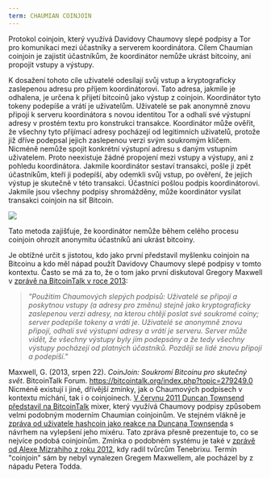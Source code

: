 ```yaml
---
term: CHAUMIAN COINJOIN
---
```


Protokol coinjoin, který využívá Davidovy Chaumovy slepé podpisy a Tor pro komunikaci mezi účastníky a serverem koordinátora. Cílem Chaumian coinjoin je zajistit účastníkům, že koordinátor nemůže ukrást bitcoiny, ani propojit vstupy a výstupy.

K dosažení tohoto cíle uživatelé odesílají svůj vstup a kryptograficky zaslepenou adresu pro příjem koordinátorovi. Tato adresa, jakmile je odhalena, je určena k přijetí bitcoinů jako výstup z coinjoin. Koordinátor tyto tokeny podepíše a vrátí je uživatelům. Uživatelé se pak anonymně znovu připojí k serveru koordinátora s novou identitou Tor a odhalí své výstupní adresy v prostém textu pro konstrukci transakce. Koordinátor může ověřit, že všechny tyto přijímací adresy pocházejí od legitimních uživatelů, protože již dříve podepsal jejich zaslepenou verzi svým soukromým klíčem. Nicméně nemůže spojit konkrétní výstupní adresu s daným vstupním uživatelem. Proto neexistuje žádné propojení mezi vstupy a výstupy, ani z pohledu koordinátora. Jakmile koordinátor sestaví transakci, pošle ji zpět účastníkům, kteří ji podepíší, aby odemkli svůj vstup, po ověření, že jejich výstup je skutečně v této transakci. Účastníci pošlou podpis koordinátorovi. Jakmile jsou všechny podpisy shromážděny, může koordinátor vysílat transakci coinjoin na síť Bitcoin.

![](../../dictionnaire/assets/38.png)

Tato metoda zajišťuje, že koordinátor nemůže během celého procesu coinjoin ohrozit anonymitu účastníků ani ukrást bitcoiny.

Je obtížné určit s jistotou, kdo jako první představil myšlenku coinjoin na Bitcoinu a kdo měl nápad použít Davidovy Chaumovy slepé podpisy v tomto kontextu. Často se má za to, že o tom jako první diskutoval Gregory Maxwell v [zprávě na BitcoinTalk v roce 2013](https://bitcointalk.org/index.php?topic=279249.0):

> *"Použitím Chaumových slepých podpisů: Uživatelé se připojí a poskytnou vstupy (a adresy pro změnu) stejně jako kryptograficky zaslepenou verzi adresy, na kterou chtějí poslat své soukromé coiny; server podepíše tokeny a vrátí je. Uživatelé se anonymně znovu připojí, odhalí své výstupní adresy a vrátí je serveru. Server může vidět, že všechny výstupy byly jím podepsány a že tedy všechny výstupy pocházejí od platných účastníků. Později se lidé znovu připojí a podepíší."*

Maxwell, G. (2013, srpen 22). *CoinJoin: Soukromí Bitcoinu pro skutečný svět*. BitcoinTalk Forum. https://bitcointalk.org/index.php?topic=279249.0
Nicméně existují i jiné, dřívější zmínky, jak o Chaumových podpisech v kontextu míchání, tak i o coinjoinech. [V červnu 2011 Duncan Townsend představil na BitcoinTalk](https://bitcointalk.org/index.php?topic=12751.0) mixer, který využívá Chaumovy podpisy způsobem velmi podobným moderním Chaumian coinjoinům. Ve stejném vlákně je [zpráva od uživatele hashcoin jako reakce na Duncana Townsenda](https://bitcointalk.org/index.php?topic=12751.msg315793#msg315793) s návrhem na vylepšení jeho mixéru. Tato zpráva přesně prezentuje to, co se nejvíce podobá coinjoinům. Zmínka o podobném systému je také v [zprávě od Alexe Mizrahiho z roku 2012](https://gist.github.com/killerstorm/6f843e1d3ffc38191aebca67d483bd88#file-laundry), kdy radil tvůrcům Tenebrixu. Termín "coinjoin" sám by nebyl vynalezen Gregem Maxwellem, ale pocházel by z nápadu Petera Todda.